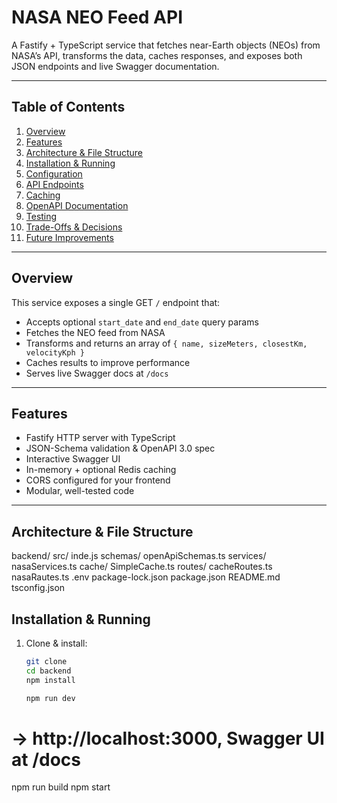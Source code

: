 # NASA NEO Feed API

A Fastify + TypeScript service that fetches near-Earth objects (NEOs) from NASA’s API, transforms the data, caches responses, and exposes both JSON endpoints and live Swagger documentation.

---

## Table of Contents

1. [Overview](#overview)
2. [Features](#features)
3. [Architecture & File Structure](#architecture--file-structure)
4. [Installation & Running](#installation--running)
5. [Configuration](#configuration)
6. [API Endpoints](#api-endpoints)
7. [Caching](#caching)
8. [OpenAPI Documentation](#openapi-documentation)
9. [Testing](#testing)
10. [Trade-Offs & Decisions](#trade-offs--decisions)
11. [Future Improvements](#future-improvements)

---

## Overview

This service exposes a single GET `/` endpoint that:

- Accepts optional `start_date` and `end_date` query params
- Fetches the NEO feed from NASA
- Transforms and returns an array of `{ name, sizeMeters, closestKm, velocityKph }`
- Caches results to improve performance
- Serves live Swagger docs at `/docs`

---

## Features

- Fastify HTTP server with TypeScript
- JSON-Schema validation & OpenAPI 3.0 spec
- Interactive Swagger UI
- In-memory + optional Redis caching
- CORS configured for your frontend
- Modular, well-tested code

---

## Architecture & File Structure

backend/
src/
inde.js
schemas/
openApiSchemas.ts
services/
nasaServices.ts
cache/
SimpleCache.ts
routes/
cacheRoutes.ts
nasaRautes.ts
.env
package-lock.json
package.json
README.md
tsconfig.json

## Installation & Running

1. Clone & install:

   ```bash
   git clone
   cd backend
   npm install

   npm run dev
   ```

# → http://localhost:3000, Swagger UI at /docs

npm run build
npm start
